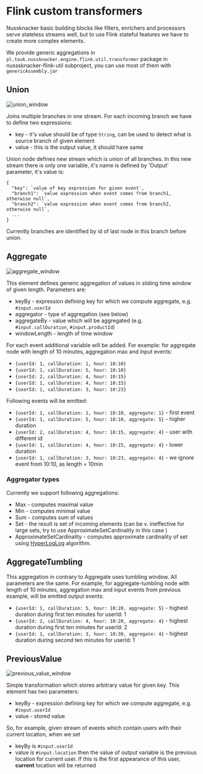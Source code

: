 # Flink custom transformers

Nussknacker basic building blocks like filters, enrichers and processors serve stateless streams well, but
to use Flink stateful features we have to create more complex elements. 

We provide generic aggregations in `pl.touk.nussknacker.engine.flink.util.transformer` package in nusssknacker-flink-util subproject, 
you can use most of them with `genericAssembly.jar`

## Union

![union_window](../img/union_window.png)

Joins multiple branches in one stream. For each incoming branch we have to define two expressions:
- key - it's value should be of type `String`, can be used to detect what is source branch of given element
- value - this is the output value, it should have same  

Union node defines new stream which is union of all branches. In this new stream there is only one variable, it's name
is defined by 'Output' parameter, it's value is: 
```$json
{
  "key": `value of key expression for given event`,
  "branch1": `value expression when event comes from branch1, otherwise null`,
  "branch2": `value expression when event comes from branch2, otherwise null`,
  ...
}
```  
Currently branches are identified by id of last node in this branch before union.

## Aggregate

![aggregate_window](../img/aggregate_window.png)

This element defines generic aggregation of values in sliding time window of given length. Parameters are:
- keyBy - expression defining key for which we compute aggregate, e.g. `#input.userId`
- aggregator - type of aggregation (see below)
- aggregateBy - value which will be aggregated (e.g. `#input.callDuration`, `#input.productId`)
- windowLength - length of time window

For each event additional variable will be added. For example: for aggregate node with length of 10 minutes, aggregation max and input events:
- `{userId: 1, callDuration: 1, hour: 10:10}`
- `{userId: 1, callDuration: 5, hour: 10:10}`
- `{userId: 2, callDuration: 4, hour: 10:15}`
- `{userId: 1, callDuration: 4, hour: 10:15}`
- `{userId: 1, callDuration: 3, hour: 10:23}`

Following events will be emitted:
- `{userId: 1, callDuration: 1, hour: 10:10, aggregate: 1}` - first event
- `{userId: 1, callDuration: 5, hour: 10:10, aggregate: 5}` - higher duration
- `{userId: 2, callDuration: 4, hour: 10:15, aggregate: 4}` - user with different id
- `{userId: 1, callDuration: 4, hour: 10:15, aggregate: 4}` - lower duration
- `{userId: 1, callDuration: 3, hour: 10:23, aggregate: 4}` - we ignore event from 10:10, as length = 10min

### Aggregator types
Currently we support following aggregations:
- Max - computes maximal value
- Min - computes minimal value
- Sum - computes sum of values
- Set - the result is set of incoming elements (can be v. ineffective for large sets, try to use ApproximateSetCardinality in this case )
- ApproximateSetCardinality - computes approximate cardinality of set using [HyperLogLog](https://en.wikipedia.org/wiki/HyperLogLog) algorithm.

## AggregateTumbling

This aggregation in contrary to Aggregate uses tumbling window. All parameters are the same.
For example, for aggregate-tumbling node with length of 10 minutes, aggregation max and input events from previous example, will be emitted output events:
- `{userId: 1, callDuration: 5, hour: 10:20, aggregate: 5}` - highest duration during first ten minutes for userId: 1
- `{userId: 2, callDuration: 4, hour: 10:20, aggregate: 4}` - highest duration during first ten minutes for userId: 2
- `{userId: 1, callDuration: 3, hour: 10:30, aggregate: 4}` - highest duration during second ten minutes for userId: 1

## PreviousValue

![previous_value_window](../img/previous_value_window.png)

Simple transformation which stores arbitrary value for given key. This element has two parameters:
- keyBy - expression defining key for which we compute aggregate, e.g. `#input.userId`
- value - stored value

So, for example, given stream of events which contain users with their current location, when we set 
- keyBy is `#input.userId`
- value is `#input.location`
then the value of output variable is the previous location for current user. If this is the first appearance of this user,
**current** location will be returned

